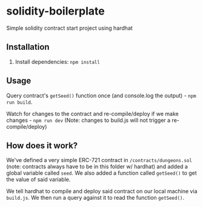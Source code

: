 # solidity-boilerplate
Simple solidity contract start project using hardhat

## Installation
1. Install dependencies: `npm install`

## Usage
Query contract's `getSeed()` function once (and console.log the output) - `npm run build`.

Watch for changes to the contract and re-compile/deploy if we make changes - `npm run dev` (Note: changes to build.js will not trigger a re-compile/deploy)


## How does it work?
We've defined a very simple ERC-721 contract in `/contracts/dungeons.sol` (note: contracts always have to be in this folder w/ hardhat) and added a global variable called `seed`. We also added a function called `getSeed()` to get the value of said variable.

We tell hardhat to compile and deploy said contract on our local machine via `build.js`. We then run a query against it to read the function `getSeed()`.